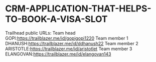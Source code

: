 # CRM-APPLICATION-THAT-HELPS-TO-BOOK-A-VISA-SLOT

Trailhead public URLs:
Team head GOPI:https://trailblazer.me/id/gopigopi1220
Team member 1 DHANUSH:https://trailblazer.me/id/ddhanush22
Team member 2 ARISTOTLE:https://trailblazer.me/id/aristotlet
Team member 3 ELANGOVAN:https://trailblazer.me/id/elangovan143
